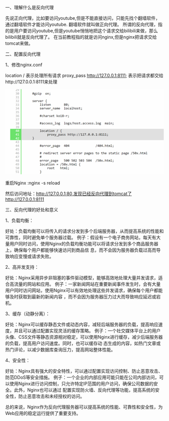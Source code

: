 一、理解什么是反向代理

先说正向代理，比如要访问youtube,但是不能直接访问，只能先找个翻墙软件，通过翻墙软件才能访问youtube. 翻墙软件就叫做正向代理。
所谓的反向代理，指的是用户要访问youtube,但是youtube悄悄地把这个请求交给bilibili来做，那么bilibili就是反向代理了。
在当前教程指的就是访问nginx,但是nginx把请求交给tomcat来做。

二、配置反向代理

1、修改nginx.conf

location / 表示处理所有请求
proxy_pass http://127.0.0.1:8111; 表示把请求都交给http://127.0.0.1:8111来处理

![img.png](../img/img14.png)

重启Nginx :nginx -s reload

然后访问地址：http://127.0.0.1:80,发现已经反向代理到tomcat了 http://127.0.0.1:8111

三、反向代理的好处和意义

1、负载均衡：

好处：负载均衡可以将传入的请求分发到多个后端服务器，从而提高系统的性能和可靠性，同时避免单个服务器过载。
例子：假设有一个电子商务网站，每天有大量用户同时访问，使用Nginx的负载均衡功能可以将请求分发到多个商品服务器上，确保每个用户都能够快速访问到商品信
息，而不会因为服务器负载过高而导致响应变慢或请求失败。

2、高并发支持：

好处：Nginx采用异步非阻塞的事件驱动模型，能够高效地处理大量并发请求，适合高流量的网站和应用。
例子：一家新闻网站在重要新闻事件发生时，会有大量用户同时访问网站，使用Nginx可以有效地处理这些并发请求，确保每个用户都能够及时获取到最新的新闻内容
，而不会因为服务器压力过大而导致响应延迟或宕机。

3、缓存（动静分离）：

好处：Nginx可以缓存静态文件或动态内容，减轻后端服务器的负载，提高响应速度，并且可以通过配置实现灵活的缓存策略。
例子：一个社交媒体平台上的用户头像、CSS文件等静态资源相对稳定，可以使用Nginx进行缓存，减少后端服务器的负载，提高用户访问速度。同时，也可以缓存动
态生成的内容，如热门文章或热门评论，以减少数据库查询压力，提高网站整体性能。

4、安全性：

好处：Nginx具有强大的安全特性，可以通过配置实现访问控制、防止恶意攻击、防范DDoS等安全措施。
例子：一个企业的内部应用可能只能在公司内部访问，可以使用Nginx进行访问控制，只允许特定IP范围的用户访问，确保公司数据的安全。此外，Nginx也可以通过
配置实现防火墙、反向代理等功能，提高系统的安全性，防止恶意攻击和未经授权的访问。

总的来说，Nginx作为反向代理服务器可以提高系统的性能、可靠性和安全性，为Web应用的稳定运行提供了重要支持。
